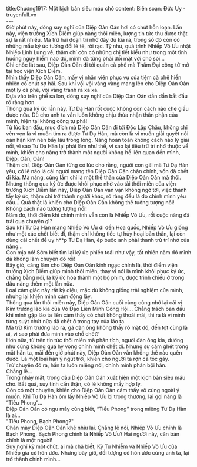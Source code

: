 title:Chương1917: Một kịch bản siêu máu chó
content:
Biên soạn: Đức Uy - truyenfull.vn<br>---<br>Giờ phút này, dòng suy nghĩ của Diệp Oản Oản hơi có chút hỗn loạn. Lần này, viện trưởng Xích Diễm giúp nàng thôi miên, lượng tin tức thu được thật sự là rất nhiều. Mà trừ hai đoạn trí nhớ đầy đủ kia ra, trong số đó còn có những mẩu ký ức tương đối lẻ tẻ, rời rạc. Tỷ như, quá trình Nhiếp Vô Ưu nhặt Nhiếp Linh Lung về, thậm chí còn có những chi tiết kiểu như trong một tình huống nguy hiểm nào đó, mình đã từng phải đối mặt với chó sói…<br>Chỉ chốc lát sau, Diệp Oản Oản đi tới quán cà phê mà Thẩm Đại công tử mở tại học viện Xích Diễm.<br>Nhìn thấy Diệp Oản Oản, mấy vị nhân viên phục vụ của tiệm cà phê hiển nhiên có chút sợ hãi. Sau khi vội vội vàng vàng mang lên cho Diệp Oản Oản một ly cà phê, vội vàng tránh ra xa xa.<br>Dựa vào trên ghế sa lon, dòng suy nghĩ của Diệp Oản Oản dần dần bắt đầu rõ ràng hơn.<br>Thông qua ký ức lần này, Tư Dạ Hàn rốt cuộc không còn cách nào che giấu được nữa. Dù cho anh ta vẫn luôn không chịu thừa nhận thân phận của mình, hiện tại không công tự phá!<br>Từ lúc ban đầu, mục đích mà Diệp Oản Oản đi tới Độc Lập Châu, không chỉ vẻn vẹn là vì muốn tìm ra được Tư Dạ Hàn, mà còn là vì muốn giải quyết nỗi oán hận kìm nén bấy lâu trong lòng. Nàng hoàn toàn không cách nào lý giải nổi, vì sao Tư Dạ Hàn lại phải làm như thế, vì sao lại tiêu trừ trí nhớ thuộc về mình, khiến cho nàng trở thành một người không hề liên quan đến mình, Diệp, Oản, Oản!<br>Thậm chí, Diệp Oản Oản từng có lúc cho rằng, người con gái mà Tư Dạ Hàn yêu, có lẽ nào là cái người mang tên Diệp Oản Oản chân chính, vốn đã chết đi kia. Mà nàng, cùng lắm chỉ là một thế thân của Diệp Oản Oản mà thôi.<br>Nhưng thông qua ký ức được khôi phục nhờ vào tài thôi miên của viện trưởng Xích Diễm lần này, Diệp Oản Oản vạn vạn không ngờ tới, việc thanh tẩy ký ức, thậm chí trở thành người khác, rõ ràng đều là do chính mình yêu cầu... Quả thật là khiến cho Diệp Oản Oản không thể tưởng tượng nổi! Không cách nào tưởng tượng nổi!<br>Năm đó, thời điểm khi chính mình vẫn còn là Nhiếp Vô Ưu, rốt cuộc nàng đã trải qua chuyện gì?<br>Sau khi Tư Dạ Hàn mang Nhiếp Vô Ưu đi đến Hoa quốc, Nhiếp Vô Ưu giống như một xác chết biết đi, thậm chí không tiếc tự hủy hoại bản thân, lại còn dùng cái chết để uy h**p Tư Dạ Hàn, ép buộc anh phải thanh trừ trí nhớ của nàng...<br>Con mịa nó! Sớm biết tìm lại ký ức phiền toái như vậy, tất nhiên năm đó mình đã không làm chuyện đó rồi!<br>Bây giờ, càng làm cho Diệp Oản Oản kinh ngạc chính là, thời điểm viện trưởng Xích Diễm giúp mình thôi miên, thay vì nói là mình khôi phục ký ức, chẳng bằng nói, là ký ức hóa thành một bộ phim, được trình chiếu ở trong đầu nàng thêm một lần nữa.<br>Loại cảm giác này rất kỳ diệu, mặc dù không giống trải nghiệm của mình, nhưng lại khiến mình cảm động lây.<br>Thông qua lần thôi miên này, Diệp Oản Oản cuối cùng cũng nhớ lại cái vị Kim trưởng lão kia của Võ Đạo Liên Minh Công Hội... Chẳng trách ban đầu khi mình gặp lão ta liền cảm thấy có chút không thoải mái, thì ra là vì mình từng suýt chút nữa đã chết ở trong tay của lão ta.<br>Mà trừ Kim trưởng lão ra, gã đàn ông không thấy rõ mặt đó, đến tột cùng là ai, vì sao phải đưa mình vào chỗ chết?<br>Hơn nữa, từ trên tin tức thôi miên mà phân tích, người đàn ông kia, dường như cũng không quá hy vọng chính mình chết đi. Nhưng sự căm ghét trong mắt hắn ta, mãi đến giờ phút này, Diệp Oản Oản vẫn không thể nào quên được. Là một loại hận ý ngút trời, khiến cho người ta rợn cả tóc gáy.<br>Trừ chuyện đó ra, hắn ta luôn miệng nói, chính mình phản bội hắn.<br>Chẳng lẽ...<br>Trong nháy mắt, trong đầu Diệp Oản Oản xuất hiện một kịch bản siêu máu chó. Bất quá, suy tính cẩn thận, có lẽ không mấy hợp lý.<br>Còn có một chuyện, khiến cho Diệp Oản Oản cảm thấy vô cùng ngoài ý muốn. Khi Tư Dạ Hàn ôm lấy Nhiếp Vô Ưu bị trọng thương, lại gọi nàng là “Tiểu Phong”...<br>Diệp Oản Oản có ngu mấy cũng biết, “Tiểu Phong” trong miệng Tư Dạ Hàn là ai...<br>"Tiểu Phong, Bạch Phong?"<br>Chân mày Diệp Oản Oản khẽ nhíu lại. Chẳng lẽ nói, Nhiếp Vô Ưu chính là Bạch Phong, Bạch Phong chính là Nhiếp Vô Ưu? Hai người này, căn bản chính là một người!<br>Suy nghĩ kỹ một chút, ai mà chả biết, Kỷ Tu Nhiễm và Nhiếp Vô Ưu của Nhiếp gia có hôn ước. Nhưng bây giờ, đối tượng có hôn ước cùng anh ta, lại trở thành chính mình…